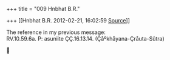 +++
title = "009 Hnbhat B.R."

+++
[[Hnbhat B.R.	2012-02-21, 16:02:59 [Source](https://groups.google.com/g/bvparishat/c/BIYIP_mnBqQ)]]



The reference in my previous message:  
RV.10.59.6a. P: asuniite ÇÇ.16.13.14. (Çåºkhåyana-Çråuta-Sûtra)



